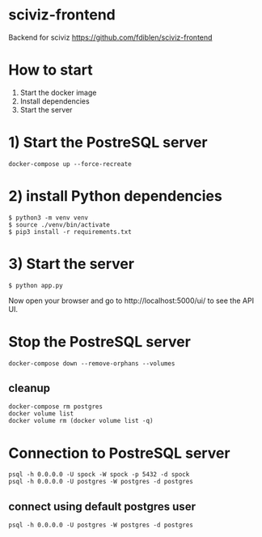 sciviz-frontend
==================
Backend for sciviz
https://github.com/fdiblen/sciviz-frontend

# How to start
1) Start the docker image
2) Install dependencies
3) Start the server


# 1) Start the PostreSQL server
```
docker-compose up --force-recreate
```

# 2) install Python dependencies
    $ python3 -m venv venv
    $ source ./venv/bin/activate
    $ pip3 install -r requirements.txt


# 3) Start the server
    $ python app.py
Now open your browser and go to http://localhost:5000/ui/ to see the API UI.


# Stop the PostreSQL server
```
docker-compose down --remove-orphans --volumes
```

## cleanup
```
docker-compose rm postgres
docker volume list
docker volume rm (docker volume list -q)
```

# Connection to PostreSQL server
```
psql -h 0.0.0.0 -U spock -W spock -p 5432 -d spock 
psql -h 0.0.0.0 -U postgres -W postgres -d postgres
```

## connect using default postgres user
```
psql -h 0.0.0.0 -U postgres -W postgres -d postgres
```
